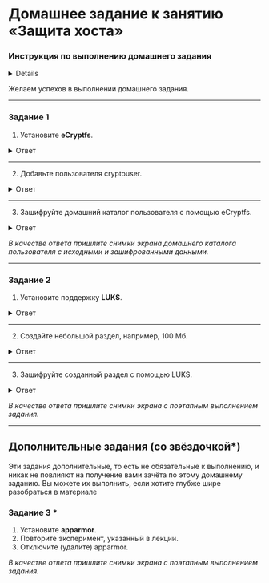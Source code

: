 # Домашнее задание к занятию  «Защита хоста»

### Инструкция по выполнению домашнего задания
<details>

1. Сделайте fork [репозитория c шаблоном решения](https://github.com/netology-code/sys-pattern-homework) к себе в Github и переименуйте его по названию или номеру занятия, например, https://github.com/имя-вашего-репозитория/gitlab-hw или https://github.com/имя-вашего-репозитория/8-03-hw).
2. Выполните клонирование этого репозитория к себе на ПК с помощью команды `git clone`.
3. Выполните домашнее задание и заполните у себя локально этот файл README.md:
   - впишите вверху название занятия и ваши фамилию и имя;
   - в каждом задании добавьте решение в требуемом виде: текст/код/скриншоты/ссылка;
   - для корректного добавления скриншотов воспользуйтесь инструкцией [«Как вставить скриншот в шаблон с решением»](https://github.com/netology-code/sys-pattern-homework/blob/main/screen-instruction.md);
   - при оформлении используйте возможности языка разметки md. Коротко об этом можно посмотреть в [инструкции по MarkDown](https://github.com/netology-code/sys-pattern-homework/blob/main/md-instruction.md).
4. После завершения работы над домашним заданием сделайте коммит (`git commit -m "comment"`) и отправьте его на Github (`git push origin`).
5. Для проверки домашнего задания преподавателем в личном кабинете прикрепите и отправьте ссылку на решение в виде md-файла в вашем Github.
6. Любые вопросы задавайте в чате учебной группы и/или в разделе «Вопросы по заданию» в личном кабинете.

</details>
   
Желаем успехов в выполнении домашнего задания.

------

### Задание 1

1. Установите **eCryptfs**.

<details>
<summary>Ответ</summary>


![image](img/01.png)

</details>

---
2. Добавьте пользователя cryptouser.

<details>
<summary>Ответ</summary>


![image](img/02.png)

</details>

---
3. Зашифруйте домашний каталог пользователя с помощью eCryptfs.

<details>
<summary>Ответ</summary>


![image](img/03.png)

</details>


*В качестве ответа  пришлите снимки экрана домашнего каталога пользователя с исходными и зашифрованными данными.*  

------

### Задание 2

1. Установите поддержку **LUKS**.

<details>
<summary>Ответ</summary>


![image](img/2.1.1.png)

![image](img/2.1.1.2.png)

![image](img/2.1.2.png)

</details>

---
2. Создайте небольшой раздел, например, 100 Мб.

<details>
<summary>Ответ</summary>


![image](img/2.1.3(2).png)

</details>

---

3. Зашифруйте созданный раздел с помощью LUKS.

<details>
<summary>Ответ</summary>


![image](img/2.1.4.png)

![image](img/2.1.4.1.png)

</details>

*В качестве ответа пришлите снимки экрана с поэтапным выполнением задания.*

---


## Дополнительные задания (со звёздочкой*)

Эти задания дополнительные, то есть не обязательные к выполнению, и никак не повлияют на получение вами зачёта по этому домашнему заданию. Вы можете их выполнить, если хотите глубже шире разобраться в материале

### Задание 3 *

1. Установите **apparmor**.
2. Повторите эксперимент, указанный в лекции.
3. Отключите (удалите) apparmor.


*В качестве ответа пришлите снимки экрана с поэтапным выполнением задания.*
